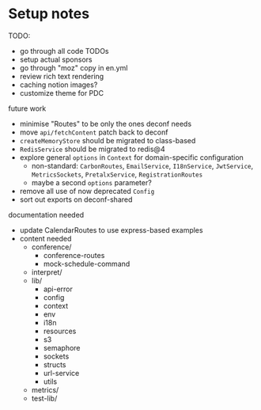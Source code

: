 # Setup notes

TODO:

- go through all code TODOs
- setup actual sponsors
- go through "moz" copy in en.yml
- review rich text rendering
- caching notion images?
- customize theme for PDC

future work

- minimise "Routes" to be only the ones deconf needs
- move `api/fetchContent` patch back to deconf
- `createMemoryStore` should be migrated to class-based
- `RedisService` should be migrated to redis@4
- explore general `options` in `Context` for domain-specific configuration
  - non-standard: `CarbonRoutes`, `EmailService`, `I18nService`, `JwtService`,
    `MetricsSockets`, `PretalxService`, `RegistrationRoutes`
  - maybe a second `options` parameter?
- remove all use of now deprecated `Config`
- sort out exports on deconf-shared

documentation needed

- update CalendarRoutes to use express-based examples
- content needed
  - conference/
    - conference-routes
    - mock-schedule-command
  - interpret/
  - lib/
    - api-error
    - config
    - context
    - env
    - i18n
    - resources
    - s3
    - semaphore
    - sockets
    - structs
    - url-service
    - utils
  - metrics/
  - test-lib/
